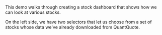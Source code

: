 This demo walks through creating a stock dashboard that shows how we
can look at various stocks.

On the left side, we have two selectors that let us choose from a
set of stocks whose data we've already downloaded from QuantQuote.



